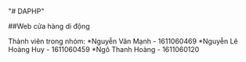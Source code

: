 "# DAPHP" 

##Web cửa hàng di động

Thành viên trong nhóm:
*Nguyễn Văn Mạnh - 1611060469
*Nguyễn Lê Hoàng Huy - 1611060459
*Ngô Thanh Hoàng - 1611060120
